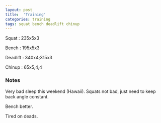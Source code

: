 ```yaml
---
layout: post
title:  'Training'
categories: training
tags: squat bench deadlift chinup
---
```


Squat       :   235x5x3

Bench       :   195x5x3

Deadlift    :   340x4;315x3

Chinup      :   65x5,4,4

### Notes

Very bad sleep this weekend (Hawaii). Squats not bad, just need to keep back angle
constant.

Bench better.

Tired on deads.
